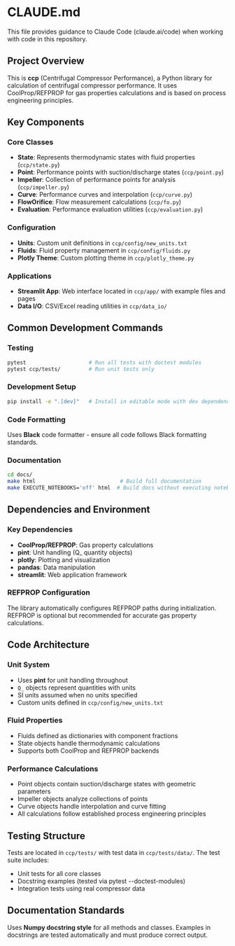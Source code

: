 # CLAUDE.md

This file provides guidance to Claude Code (claude.ai/code) when working with code in this repository.

## Project Overview

This is **ccp** (Centrifugal Compressor Performance), a Python library for calculation of centrifugal compressor performance. It uses CoolProp/REFPROP for gas properties calculations and is based on process engineering principles.

## Key Components

### Core Classes
- **State**: Represents thermodynamic states with fluid properties (`ccp/state.py`)
- **Point**: Performance points with suction/discharge states (`ccp/point.py`)
- **Impeller**: Collection of performance points for analysis (`ccp/impeller.py`)
- **Curve**: Performance curves and interpolation (`ccp/curve.py`)
- **FlowOrifice**: Flow measurement calculations (`ccp/fo.py`)
- **Evaluation**: Performance evaluation utilities (`ccp/evaluation.py`)

### Configuration
- **Units**: Custom unit definitions in `ccp/config/new_units.txt`
- **Fluids**: Fluid property management in `ccp/config/fluids.py`
- **Plotly Theme**: Custom plotting theme in `ccp/plotly_theme.py`

### Applications
- **Streamlit App**: Web interface located in `ccp/app/` with example files and pages
- **Data I/O**: CSV/Excel reading utilities in `ccp/data_io/`

## Common Development Commands

### Testing
```bash
pytest                    # Run all tests with doctest modules
pytest ccp/tests/         # Run unit tests only
```

### Development Setup
```bash
pip install -e ".[dev]"   # Install in editable mode with dev dependencies
```

### Code Formatting
Uses **Black** code formatter - ensure all code follows Black formatting standards.

### Documentation
```bash
cd docs/
make html                           # Build full documentation
make EXECUTE_NOTEBOOKS='off' html  # Build docs without executing notebooks
```

## Dependencies and Environment

### Key Dependencies
- **CoolProp/REFPROP**: Gas property calculations
- **pint**: Unit handling (Q_ quantity objects)
- **plotly**: Plotting and visualization
- **pandas**: Data manipulation
- **streamlit**: Web application framework

### REFPROP Configuration
The library automatically configures REFPROP paths during initialization. REFPROP is optional but recommended for accurate gas property calculations.

## Code Architecture

### Unit System
- Uses **pint** for unit handling throughout
- `Q_` objects represent quantities with units
- SI units assumed when no units specified
- Custom units defined in `ccp/config/new_units.txt`

### Fluid Properties
- Fluids defined as dictionaries with component fractions
- State objects handle thermodynamic calculations
- Supports both CoolProp and REFPROP backends

### Performance Calculations
- Point objects contain suction/discharge states with geometric parameters
- Impeller objects analyze collections of points
- Curve objects handle interpolation and curve fitting
- All calculations follow established process engineering principles

## Testing Structure

Tests are located in `ccp/tests/` with test data in `ccp/tests/data/`. The test suite includes:
- Unit tests for all core classes
- Docstring examples (tested via pytest --doctest-modules)
- Integration tests using real compressor data

## Documentation Standards

Uses **Numpy docstring style** for all methods and classes. Examples in docstrings are tested automatically and must produce correct output.